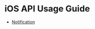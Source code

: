 # iOS API Usage Guide

* [Notification][notification]

[notification]: /develop/api-guides/ios/notification
